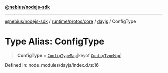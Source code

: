 [**@nebius/nodejs-sdk**](../../../../../README.md)

***

[@nebius/nodejs-sdk](../../../../../README.md) / [runtime/protos/core](../../README.md) / [dayjs](../README.md) / ConfigType

# Type Alias: ConfigType

> **ConfigType** = [`ConfigTypeMap`](../interfaces/ConfigTypeMap.md)\[keyof [`ConfigTypeMap`](../interfaces/ConfigTypeMap.md)\]

Defined in: node\_modules/dayjs/index.d.ts:16
